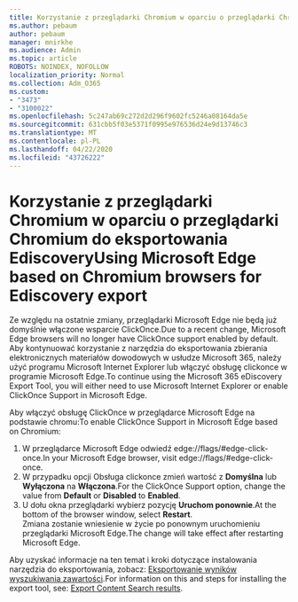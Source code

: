 ```yaml
---
title: Korzystanie z przeglądarki Chromium w oparciu o przeglądarki Chromium do eksportowania Ediscovery
ms.author: pebaum
author: pebaum
manager: mnirkhe
ms.audience: Admin
ms.topic: article
ROBOTS: NOINDEX, NOFOLLOW
localization_priority: Normal
ms.collection: Adm_O365
ms.custom:
- "3473"
- "3100022"
ms.openlocfilehash: 5c247ab69c272d2d296f9602fc5246a08164da5e
ms.sourcegitcommit: 631cbb5f03e5371f0995e976536d24e9d13746c3
ms.translationtype: MT
ms.contentlocale: pl-PL
ms.lasthandoff: 04/22/2020
ms.locfileid: "43726222"
---
```

# <a name="using-microsoft-edge-based-on-chromium-browsers-for-ediscovery-export"></a><span data-ttu-id="c2f27-102">Korzystanie z przeglądarki Chromium w oparciu o przeglądarki Chromium do eksportowania Ediscovery</span><span class="sxs-lookup"><span data-stu-id="c2f27-102">Using Microsoft Edge based on Chromium browsers for Ediscovery export</span></span>

<span data-ttu-id="c2f27-103">Ze względu na ostatnie zmiany, przeglądarki Microsoft Edge nie będą już domyślnie włączone wsparcie ClickOnce.</span><span class="sxs-lookup"><span data-stu-id="c2f27-103">Due to a recent change, Microsoft Edge browsers will no longer have ClickOnce support enabled by default.</span></span> <span data-ttu-id="c2f27-104">Aby kontynuować korzystanie z narzędzia do eksportowania zbierania elektronicznych materiałów dowodowych w usłudze Microsoft 365, należy użyć programu Microsoft Internet Explorer lub włączyć obsługę clickonce w programie Microsoft Edge.</span><span class="sxs-lookup"><span data-stu-id="c2f27-104">To continue using the Microsoft 365 eDiscovery Export Tool, you will either need to use Microsoft Internet Explorer or enable ClickOnce Support in Microsoft Edge.</span></span> 

<span data-ttu-id="c2f27-105">Aby włączyć obsługę ClickOnce w przeglądarce Microsoft Edge na podstawie chromu:</span><span class="sxs-lookup"><span data-stu-id="c2f27-105">To enable ClickOnce Support in Microsoft Edge based on Chromium:</span></span> 
1. <span data-ttu-id="c2f27-106">W przeglądarce Microsoft Edge odwiedź edge://flags/#edge-click-once.</span><span class="sxs-lookup"><span data-stu-id="c2f27-106">In your Microsoft Edge browser, visit edge://flags/#edge-click-once.</span></span>
2. <span data-ttu-id="c2f27-107">W przypadku opcji Obsługa clickonce zmień wartość z **Domyślna** lub **Wyłączona** na **Włączona**.</span><span class="sxs-lookup"><span data-stu-id="c2f27-107">For the ClickOnce Support option, change the value from **Default** or **Disabled** to **Enabled**.</span></span> 
3. <span data-ttu-id="c2f27-108">U dołu okna przeglądarki wybierz pozycję **Uruchom ponownie**.</span><span class="sxs-lookup"><span data-stu-id="c2f27-108">At the bottom of the browser window, select **Restart**.</span></span> <br>
 <span data-ttu-id="c2f27-109">Zmiana zostanie wniesienie w życie po ponownym uruchomieniu przeglądarki Microsoft Edge.</span><span class="sxs-lookup"><span data-stu-id="c2f27-109">The change will take effect after restarting Microsoft Edge.</span></span> 

<span data-ttu-id="c2f27-110">Aby uzyskać informacje na ten temat i kroki dotyczące instalowania narzędzia do eksportowania, zobacz: [Eksportowanie wyników wyszukiwania zawartości](https://docs.microsoft.com/microsoft-365/compliance/export-search-results).</span><span class="sxs-lookup"><span data-stu-id="c2f27-110">For information on this and steps for installing the  export tool, see: [ Export Content Search results](https://docs.microsoft.com/microsoft-365/compliance/export-search-results).</span></span>